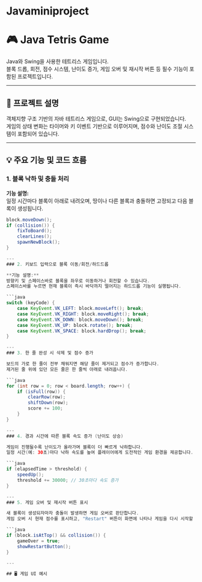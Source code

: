 # Javaminiproject

# 🎮 Java Tetris Game

Java와 Swing을 사용한 테트리스 게임입니다.  
블록 드롭, 회전, 점수 시스템, 난이도 증가, 게임 오버 및 재시작 버튼 등 필수 기능이 포함된 프로젝트입니다.

---

## 📌 프로젝트 설명

객체지향 구조 기반의 자바 테트리스 게임으로, GUI는 Swing으로 구현되었습니다.  
게임의 상태 변화는 타이머와 키 이벤트 기반으로 이루어지며, 점수와 난이도 조절 시스템이 포함되어 있습니다.

---

## 💡 주요 기능 및 코드 흐름

### 1. 블록 낙하 및 충돌 처리

**기능 설명:**  
일정 시간마다 블록이 아래로 내려오며, 땅이나 다른 블록과 충돌하면 고정되고 다음 블록이 생성됩니다.

```java
block.moveDown();
if (collision()) {
    fixToBoard();
    clearLines();
    spawnNewBlock();
}

---
### 2. 키보드 입력으로 블록 이동/회전/하드드롭

**기능 설명:**  
방향키 및 스페이스바로 블록을 좌우로 이동하거나 회전할 수 있습니다.  
스페이스바를 누르면 현재 블록이 즉시 바닥까지 떨어지는 하드드롭 기능이 실행됩니다.

```java
switch (keyCode) {
    case KeyEvent.VK_LEFT: block.moveLeft(); break;
    case KeyEvent.VK_RIGHT: block.moveRight(); break;
    case KeyEvent.VK_DOWN: block.moveDown(); break;
    case KeyEvent.VK_UP: block.rotate(); break;
    case KeyEvent.VK_SPACE: block.hardDrop(); break;
}

---
### 3. 한 줄 완성 시 삭제 및 점수 증가

보드의 가로 한 줄이 전부 채워지면 해당 줄이 제거되고 점수가 증가합니다.  
제거된 줄 위에 있던 모든 줄은 한 줄씩 아래로 내려옵니다.

```java
for (int row = 0; row < board.length; row++) {
    if (isFull(row)) {
        clearRow(row);
        shiftDown(row);
        score += 100;
    }
}

---
### 4. 경과 시간에 따른 블록 속도 증가 (난이도 상승)

게임이 진행될수록 난이도가 올라가며 블록이 더 빠르게 낙하합니다.  
일정 시간(예: 30초)마다 낙하 속도를 높여 플레이어에게 도전적인 게임 환경을 제공합니다.

```java
if (elapsedTime > threshold) {
    speedUp();
    threshold += 30000; // 30초마다 속도 증가
}

---
### 5. 게임 오버 및 재시작 버튼 표시

새 블록이 생성되자마자 충돌이 발생하면 게임 오버로 판단합니다.  
게임 오버 시 현재 점수를 표시하고, "Restart" 버튼이 화면에 나타나 게임을 다시 시작할 수 있도록 합니다.

```java
if (block.isAtTop() && collision()) {
    gameOver = true;
    showRestartButton();
}

---

## 🖥️ 게임 UI 예시



